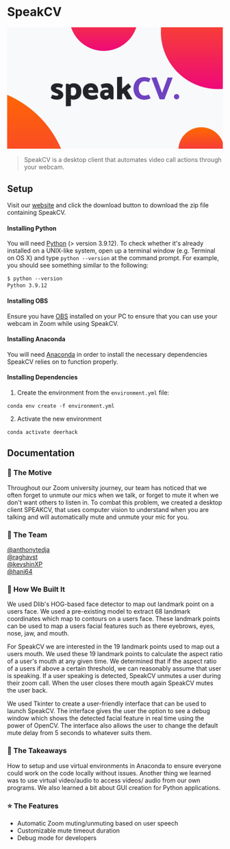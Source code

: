 # SpeakCV

[![Preview](assets/img/thumbnail.jpg)](https://anthonytedja.github.io/speakCV/)

> SpeakCV is a desktop client that automates video call actions through your webcam.

## Setup

Visit our [website](https://anthonytedja.github.io/speakCV/) and click the download button to download the zip file containing SpeakCV.

#### Installing Python
You will need [Python](https://www.python.org/downloads) (> version 3.9.12). To check whether it's already installed on a UNIX-like system, open up a terminal window (e.g. Terminal on OS X) and type `python --version` at the command prompt. For example, you should see something similar to the following:
```
$ python --version
Python 3.9.12
```
#### Installing OBS
Ensure you have [OBS](https://obsproject.com/download) installed on your PC to ensure that you can use your webcam in Zoom while using SpeakCV.

#### Installing Anaconda
You will need  [Anaconda](https://www.anaconda.com/) in order to install the necessary dependencies SpeakCV relies on to function properly. 

#### Installing Dependencies
1. Create the environment from the `environment.yml` file:
```
conda env create -f environment.yml
```
2. Activate the new environment
```
conda activate deerhack
```



## Documentation

### :speech_balloon: The Motive

Throughout our Zoom university journey, our team has noticed that we often forget to unmute our mics when we talk, or forget to mute it when we don't want others to listen in. To combat this problem, we created a desktop client SPEAKCV, that uses computer vision to understand when you are talking and will automatically mute and unmute your mic for you.

### :hammer: The Team

[@anthonytedja](https://github.com/anthonytedja)  
[@raghavst](https://github.com/raghavst)   
[@kevshinXP](https://github.com/kevshinXP)  
[@hani64](https://github.com/hani64)  

### :wrench: How We Built It

We used Dlib's HOG-based face detector to map out landmark point on a users face. We used a pre-existing model to extract 68 landmark coordinates which map to contours on a users face. These landmark points can be used to map a users facial features such as there eyebrows, eyes, nose, jaw, and mouth.

For SpeakCV we are interested in the 19 landmark points used to map out a users mouth. We used these 19 landmark points to calculate the aspect ratio of a user's mouth at any given time. We determined that if the aspect ratio of a users if above a certain threshold, we can reasonably assume that user is speaking. If a user speaking is detected, SpeakCV unmutes a user during their zoom call. When the user closes there mouth again SpeakCV mutes the user back.

We used Tkinter to create a user-friendly interface that can be used to launch SpeakCV. The interface gives the user the option to see a debug window which shows the detected facial feature in real time using the power of OpenCV. The interface also allows the user to change the default mute delay from 5 seconds to whatever suits them.   



### :brain: The Takeaways

How to setup and use virtual environments in Anaconda to ensure everyone could work on the code locally without issues. Another thing we learned was to use virtual video/audio to access videos/ audio from our own programs. We also learned a bit about GUI creation for Python applications.

### :star: The Features

- Automatic Zoom muting/unmuting based on user speech
- Customizable mute timeout duration
- Debug mode for developers
